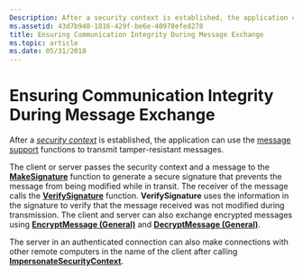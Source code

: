 ```yaml
---
Description: After a security context is established, the application can use the message support functions to transmit tamper-resistant messages.
ms.assetid: 43d7b940-1816-429f-be6e-40978efed278
title: Ensuring Communication Integrity During Message Exchange
ms.topic: article
ms.date: 05/31/2018
---
```


# Ensuring Communication Integrity During Message Exchange

After a [*security context*](/windows/desktop/SecGloss/s-gly) is established, the application can use the [message support](authentication-functions.md) functions to transmit tamper-resistant messages.

The client or server passes the security context and a message to the [**MakeSignature**](/windows/desktop/api/Sspi/nf-sspi-makesignature) function to generate a secure signature that prevents the message from being modified while in transit. The receiver of the message calls the [**VerifySignature**](/windows/desktop/api/Sspi/nf-sspi-verifysignature) function. **VerifySignature** uses the information in the signature to verify that the message received was not modified during transmission. The client and server can also exchange encrypted messages using [**EncryptMessage (General)**](/windows/win32/api/sspi/nf-sspi-encryptmessage) and [**DecryptMessage (General)**](/windows/win32/api/sspi/nf-sspi-decryptmessage).

The server in an authenticated connection can also make connections with other remote computers in the name of the client after calling [**ImpersonateSecurityContext**](/windows/desktop/api/Sspi/nf-sspi-impersonatesecuritycontext).

 

 